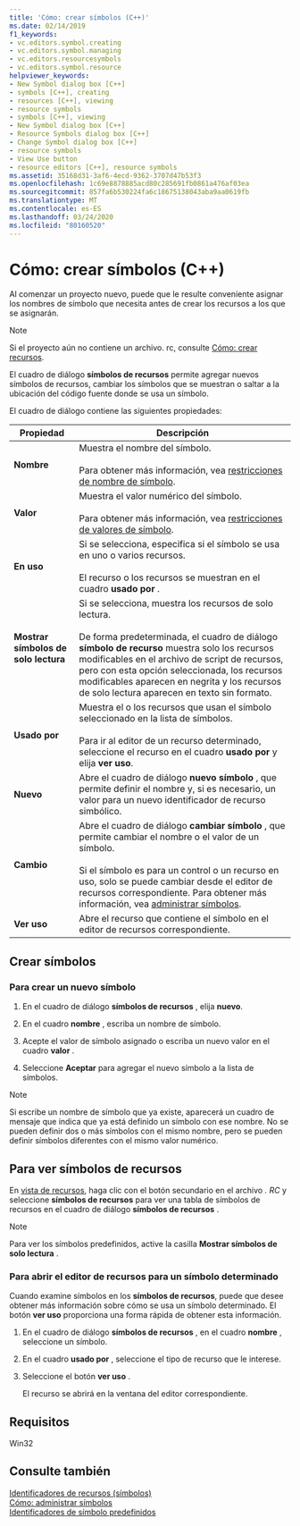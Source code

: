 ```yaml
---
title: 'Cómo: crear símbolos (C++)'
ms.date: 02/14/2019
f1_keywords:
- vc.editors.symbol.creating
- vc.editors.symbol.managing
- vc.editors.resourcesymbols
- vc.editors.symbol.resource
helpviewer_keywords:
- New Symbol dialog box [C++]
- symbols [C++], creating
- resources [C++], viewing
- resource symbols
- symbols [C++], viewing
- New Symbol dialog box [C++]
- Resource Symbols dialog box [C++]
- Change Symbol dialog box [C++]
- resource symbols
- View Use button
- resource editors [C++], resource symbols
ms.assetid: 35168d31-3af6-4ecd-9362-3707d47b53f3
ms.openlocfilehash: 1c69e8878885acd80c285691fb0861a476af03ea
ms.sourcegitcommit: 857fa6b530224fa6c18675138043aba9aa0619fb
ms.translationtype: MT
ms.contentlocale: es-ES
ms.lasthandoff: 03/24/2020
ms.locfileid: "80160520"
---
```

# <a name="how-to-create-symbols-c"></a>Cómo: crear símbolos (C++)

Al comenzar un proyecto nuevo, puede que le resulte conveniente asignar los nombres de símbolo que necesita antes de crear los recursos a los que se asignarán.

> [!NOTE]
> Si el proyecto aún no contiene un archivo. rc, consulte [Cómo: crear recursos](../windows/how-to-create-a-resource-script-file.md).

El cuadro de diálogo **símbolos de recursos** permite agregar nuevos símbolos de recursos, cambiar los símbolos que se muestran o saltar a la ubicación del código fuente donde se usa un símbolo.

El cuadro de diálogo contiene las siguientes propiedades:

|Propiedad|Descripción|
|--------------------------|------------------------------------------|
|**Nombre**|Muestra el nombre del símbolo.<br/><br/>Para obtener más información, vea [restricciones de nombre de símbolo](../windows/symbol-name-restrictions.md).|
|**Valor**|Muestra el valor numérico del símbolo.<br/><br/>Para obtener más información, vea [restricciones de valores de símbolo](../windows/symbol-value-restrictions.md).|
|**En uso**|Si se selecciona, especifica si el símbolo se usa en uno o varios recursos.<br/><br/>El recurso o los recursos se muestran en el cuadro **usado por** .|
|**Mostrar símbolos de solo lectura**|Si se selecciona, muestra los recursos de solo lectura.<br/><br/>De forma predeterminada, el cuadro de diálogo **símbolo de recurso** muestra solo los recursos modificables en el archivo de script de recursos, pero con esta opción seleccionada, los recursos modificables aparecen en negrita y los recursos de solo lectura aparecen en texto sin formato.|
|**Usado por**|Muestra el o los recursos que usan el símbolo seleccionado en la lista de símbolos.<br/><br/>Para ir al editor de un recurso determinado, seleccione el recurso en el cuadro **usado por** y elija **ver uso**.|
|**Nuevo**|Abre el cuadro de diálogo **nuevo símbolo** , que permite definir el nombre y, si es necesario, un valor para un nuevo identificador de recurso simbólico.|
|**Cambio**|Abre el cuadro de diálogo **cambiar símbolo** , que permite cambiar el nombre o el valor de un símbolo.<br/><br/>Si el símbolo es para un control o un recurso en uso, solo se puede cambiar desde el editor de recursos correspondiente. Para obtener más información, vea [administrar símbolos](../windows/changing-unassigned-symbols.md).|
|**Ver uso**|Abre el recurso que contiene el símbolo en el editor de recursos correspondiente.|

## <a name="create-symbols"></a>Crear símbolos

### <a name="to-create-a-new-symbol"></a>Para crear un nuevo símbolo

1. En el cuadro de diálogo **símbolos de recursos** , elija **nuevo**.

1. En el cuadro **nombre** , escriba un nombre de símbolo.

1. Acepte el valor de símbolo asignado o escriba un nuevo valor en el cuadro **valor** .

1. Seleccione **Aceptar** para agregar el nuevo símbolo a la lista de símbolos.

> [!NOTE]
> Si escribe un nombre de símbolo que ya existe, aparecerá un cuadro de mensaje que indica que ya está definido un símbolo con ese nombre. No se pueden definir dos o más símbolos con el mismo nombre, pero se pueden definir símbolos diferentes con el mismo valor numérico.

## <a name="to-view-resource-symbols"></a>Para ver símbolos de recursos

En [vista de recursos](how-to-create-a-resource-script-file.md#create-resources), haga clic con el botón secundario en el archivo *. RC* y seleccione **símbolos de recursos** para ver una tabla de símbolos de recursos en el cuadro de diálogo **símbolos de recursos** .

> [!NOTE]
> Para ver los símbolos predefinidos, active la casilla **Mostrar símbolos de solo lectura** .

### <a name="to-open-the-resource-editor-for-a-given-symbol"></a>Para abrir el editor de recursos para un símbolo determinado

Cuando examine símbolos en los **símbolos de recursos**, puede que desee obtener más información sobre cómo se usa un símbolo determinado. El botón **ver uso** proporciona una forma rápida de obtener esta información.

1. En el cuadro de diálogo **símbolos de recursos** , en el cuadro **nombre** , seleccione un símbolo.

1. En el cuadro **usado por** , seleccione el tipo de recurso que le interese.

1. Seleccione el botón **ver uso** .

   El recurso se abrirá en la ventana del editor correspondiente.

## <a name="requirements"></a>Requisitos

Win32

## <a name="see-also"></a>Consulte también

[Identificadores de recursos (símbolos)](../windows/symbols-resource-identifiers.md)<br/>
[Cómo: administrar símbolos](../windows/changing-a-symbol-or-symbol-name-id.md)<br/>
[Identificadores de símbolo predefinidos](../windows/predefined-symbol-ids.md)<br/>

